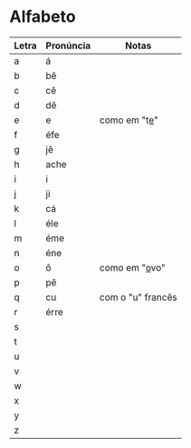 # Alfabeto

| Letra | Pronúncia | Notas                |
| ----- | --------- | -------------------- |
| a     | á         |                      |
| b     | bê        |                      |
| c     | cê        |                      |
| d     | dê        |                      |
| e     | e         | como em "t<u>e</u>"  |
| f     | éfe       |                      |
| g     | jê        |                      |
| h     | ache      |                      |
| i     | i         |                      |
| j     | ji        |                      |
| k     | cá        |                      |
| l     | éle       |                      |
| m     | éme       |                      |
| n     | éne       |                      |
| o     | ô         | como em "<u>o</u>vo" |
| p     | pê        |                      |
| q     | cu        | com o "u" francês    |
| r     | érre      |                      |
| s     |           |                      |
| t     |           |                      |
| u     |           |                      |
| v     |           |                      |
| w     |           |                      |
| x     |           |                      |
| y     |           |                      |
| z     |           |                      |
